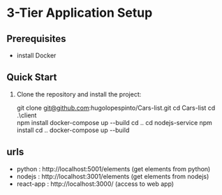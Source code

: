# 3-Tier Application Setup

## Prerequisites

- install Docker

## Quick Start

1. Clone the repository and install the project:

   git clone git@github.com:hugolopespinto/Cars-list.git
   cd Cars-list
   cd .\client\
   npm install
   docker-compose up --build
   cd ..
   cd nodejs-service
   npm install
   cd ..
   docker-compose up --build


## urls

- python : http://localhost:5001/elements (get elements from python)
- nodejs : http://localhost:3001/elements (get elements from nodejs)
- react-app : http://localhost:3000/ (access to web app)

